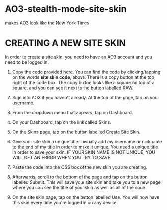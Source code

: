 # AO3-stealth-mode-site-skin
makes AO3 look like the New York Times

# CREATING A NEW SITE SKIN

In order to create a site skin, you need to have an AO3 account and you need to be logged in.

1. Copy the code provided here. 
You can find the code by clicking/tapping on the words **site skin code**, above. 
There is a copy button at the top right of the code box. The copy button looks like a square on top of a square, and you can see it next to the button labelled RAW. 

2. Sign into AO3 if you haven't already. At the top of the page, tap on your username.
3. From the dropdown menu that appears, tap on Dashboard.
4. On your Dashboard, tap on the link called Skins.
5. On the Skins page, tap on the button labelled Create Site Skin.
6. Give your site skin a unique title. I usually add my username or nickname to the end of my title in order to make it unique. You need a unique title in order to save your skin. IF YOUR SKIN NAME IS NOT UNIQUE, YOU WILL GET AN ERROR WHEN YOU TRY TO SAVE.
7. Paste the code into the CSS box of the new skin you are creating.
8. Afterwards, scroll to the bottom of the page and tap on the button labelled Submit. This will save your site skin and take you to a new page where you can see the title of your skin as well as all of the code.
9. On the site skin page, tap on the button labelled Use. You will now have this skin every time you're logged in on any device.
